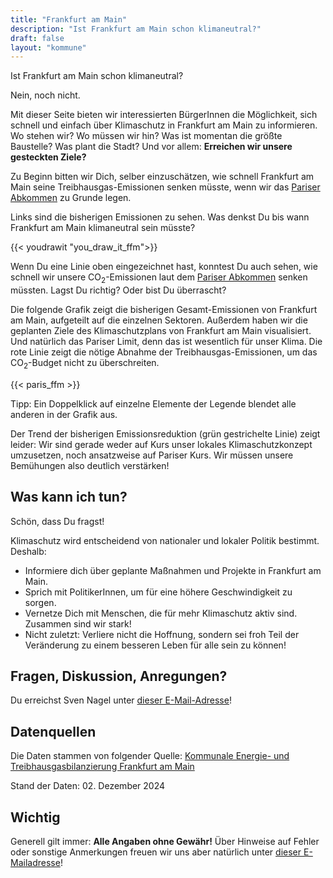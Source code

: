 ```yaml
---
title: "Frankfurt am Main"
description: "Ist Frankfurt am Main schon klimaneutral?"
draft: false
layout: "kommune"
---
```


Ist Frankfurt am Main schon klimaneutral?

Nein, noch nicht.

Mit dieser Seite bieten wir interessierten BürgerInnen die Möglichkeit,
sich schnell und einfach über Klimaschutz in Frankfurt am Main zu informieren.
Wo stehen wir? Wo müssen wir hin? Was ist momentan die größte Baustelle?
Was plant die Stadt?
Und vor allem: **Erreichen wir unsere gesteckten Ziele?**

Zu Beginn bitten wir Dich, selber einzuschätzen, wie schnell Frankfurt am Main seine
Treibhausgas-Emissionen senken müsste, wenn wir das
[Pariser Abkommen](../../paris-limits) zu Grunde legen.

Links sind die bisherigen Emissionen zu sehen. Was denkst Du bis wann
Frankfurt am Main klimaneutral sein müsste?

{{< youdrawit "you_draw_it_ffm">}}

Wenn Du eine Linie oben eingezeichnet hast, konntest Du auch sehen, wie
schnell wir unsere CO<sub>2</sub>-Emissionen laut dem
[Pariser Abkommen](../../paris-limits) senken müssten. Lagst Du richtig?
Oder bist Du überrascht?

Die folgende Grafik zeigt die bisherigen Gesamt-Emissionen von Frankfurt am Main,
aufgeteilt auf die einzelnen Sektoren.
Außerdem haben wir die geplanten Ziele des Klimaschutzplans von Frankfurt am Main
visualisiert. Und natürlich das Pariser Limit, denn das ist wesentlich
für unser Klima. Die rote Linie zeigt die nötige Abnahme der
Treibhausgas-Emissionen, um das CO<sub>2</sub>-Budget nicht zu überschreiten.

{{< paris_ffm >}}

Tipp: Ein Doppelklick auf einzelne Elemente der Legende blendet alle
anderen in der Grafik aus.

Der Trend der bisherigen Emissionsreduktion
(grün gestrichelte Linie) zeigt leider: Wir sind gerade weder auf Kurs
unser lokales Klimaschutzkonzept umzusetzen, noch ansatzweise auf Pariser
Kurs. Wir müssen unsere Bemühungen also deutlich verstärken!



## Was kann ich tun?

Schön, dass Du fragst!

Klimaschutz wird entscheidend von nationaler und lokaler Politik bestimmt.
Deshalb:

- Informiere dich über geplante Maßnahmen und Projekte in Frankfurt am Main.
- Sprich mit PolitikerInnen, um für eine höhere Geschwindigkeit zu sorgen.
- Vernetze Dich mit Menschen, die für mehr Klimaschutz aktiv sind. Zusammen sind wir stark!
- Nicht zuletzt: Verliere nicht die Hoffnung, sondern sei froh Teil der Veränderung zu einem besseren Leben für alle sein zu können!

## Fragen, Diskussion, Anregungen?

Du erreichst Sven Nagel unter [dieser E-Mail-Adresse](mailto:ed.trufknarf-diehcstneamilk@ofni)!

## Datenquellen

Die Daten stammen von folgender Quelle: [Kommunale Energie- und Treibhausgasbilanzierung Frankfurt am Main](https://frankfurt.de/-/media/frankfurtde/frankfurt-themen/klima-und-energie/pdf/klimareferat/kommunale-energie--und-treibhausgasbilanzierung.pdf)

Stand der Daten: 02. Dezember 2024

## Wichtig

Generell gilt immer: **Alle Angaben ohne Gewähr!** Über Hinweise auf
Fehler oder sonstige Anmerkungen freuen wir uns aber natürlich unter [dieser E-Mailadresse](mailto:ed.trufknarf-diehcstneamilk@ofni)!
